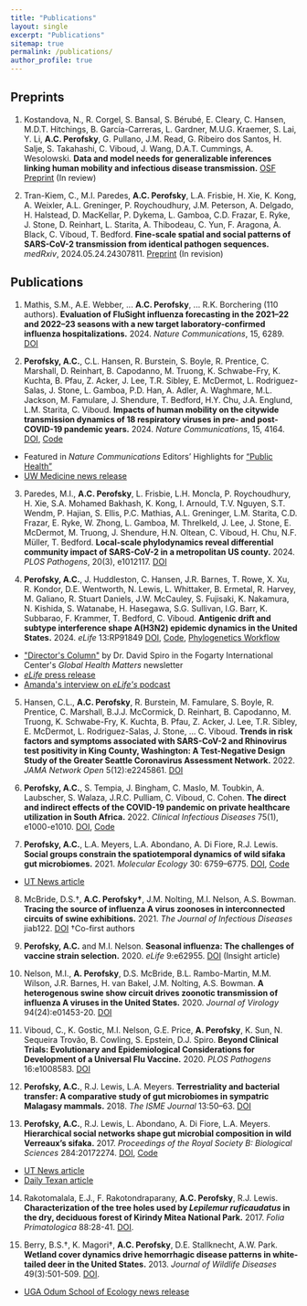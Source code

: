 ```yaml
---
title: "Publications"
layout: single
excerpt: "Publications"
sitemap: true
permalink: /publications/
author_profile: true
---
```


## Preprints

1. Kostandova, N., R. Corgel, S. Bansal, S. Bérubé, E. Cleary, C. Hansen, M.D.T. Hitchings, B. García-Carreras, L. Gardner, M.U.G. Kraemer, S. Lai, Y. Li, **A.C. Perofsky**, G. Pullano, J.M. Read, G. Ribeiro dos Santos, H. Salje, S. Takahashi, C. Viboud, J. Wang, D.A.T. Cummings, A. Wesolowski. **Data and model needs for generalizable inferences linking human mobility and infectious disease transmission.** [OSF Preprint](https://osf.io/y9mzd/download) (In review)

2. Tran-Kiem, C., M.I. Paredes, **A.C. Perofsky**, L.A. Frisbie, H. Xie, K. Kong, A. Weixler, A.L. Greninger, P. Roychoudhury, J.M. Peterson, A. Delgado, H. Halstead, D. MacKellar, P. Dykema, L. Gamboa, C.D. Frazar, E. Ryke, J. Stone, D. Reinhart, L. Starita, A. Thibodeau, C. Yun, F. Aragona, A. Black, C. Viboud, T. Bedford. **Fine-scale spatial and social patterns of SARS-CoV-2 transmission from identical pathogen sequences.** _medRxiv_, 2024.05.24.24307811. [Preprint](https://doi.org/10.1101/2024.05.24.24307811) (In revision)

## Publications

1. Mathis, S.M., A.E. Webber, ... **A.C. Perofsky**, ... R.K. Borchering (110 authors). **Evaluation of FluSight influenza forecasting in the 2021–22 and 2022–23 seasons with a new target laboratory-confirmed influenza hospitalizations.** 2024. _Nature Communications_, 15, 6289. [DOI](https://doi.org/10.1038/s41467-024-50601-9)

2. **Perofsky, A.C.**, C.L. Hansen, R. Burstein, S. Boyle, R. Prentice, C. Marshall, D. Reinhart, B. Capodanno, M. Truong, K. Schwabe-Fry, K. Kuchta, B. Pfau, Z. Acker, J. Lee, T.R. Sibley, E. McDermot, L. Rodriguez-Salas, J. Stone, L. Gamboa, P.D. Han, A. Adler, A. Waghmare, M.L. Jackson, M. Famulare, J. Shendure, T. Bedford, H.Y. Chu, J.A. Englund, L.M. Starita, C. Viboud. **Impacts of human mobility on the citywide transmission dynamics of 18 respiratory viruses in pre- and post-COVID-19 pandemic years.** 2024. _Nature Communications_, 15, 4164. [DOI](https://doi.org/10.1038/s41467-024-48528-2), [Code](https://github.com/aperofsky/seattle_mobility_rt) 
* Featured in _Nature Communications_ Editors’ Highlights for [“Public Health”](https://www.nature.com/collections/jcbdhegiab)
* [UW Medicine news release](https://newsroom.uw.edu/news-releases/study-tracks-effects-of-mobility-on-respiratory-virus-spread)

3. Paredes, M.I., **A.C. Perofsky**, L. Frisbie, L.H. Moncla, P. Roychoudhury, H. Xie, S.A. Mohamed Bakhash, K. Kong, I. Arnould, T.V. Nguyen, S.T. Wendm, P. Hajian, S. Ellis, P.C. Mathias, A.L. Greninger, L.M. Starita, C.D. Frazar, E. Ryke, W. Zhong, L. Gamboa, M. Threlkeld, J. Lee, J. Stone, E. McDermot, M. Truong, J. Shendure, H.N. Oltean, C. Viboud, H. Chu, N.F. Müller, T. Bedford. **Local-scale phylodynamics reveal differential community impact of SARS-CoV-2 in a metropolitan US county.** 2024. _PLOS Pathogens_, 20(3), e1012117. [DOI](https://doi.org/10.1371/journal.ppat.1012117)

4. **Perofsky, A.C.**, J. Huddleston, C. Hansen, J.R. Barnes, T. Rowe, X. Xu, R. Kondor, D.E. Wentworth, N. Lewis, L. Whittaker, B. Ermetal, R. Harvey, M. Galiano, R. Stuart Daniels, J.W. McCauley, S. Fujisaki, K. Nakamura, N. Kishida, S. Watanabe, H. Hasegawa, S.G. Sullivan, I.G. Barr, K. Subbarao, F. Krammer, T. Bedford, C. Viboud. **Antigenic drift and subtype interference shape A(H3N2) epidemic dynamics in the United States.** 2024. _eLife_ 13:RP91849 [DOI](https://doi.org/10.7554/eLife.91849.2), [Code](https://github.com/aperofsky/H3N2_Antigenic_Epi), [Phylogenetics Workflow](https://github.com/blab/perofsky-ili-antigenicity)
* ["Director's Column"](https://www.fic.nih.gov/News/GlobalHealthMatters/march-april-2024/Pages/charting-evolutionary-course-of-influenza.aspx) by Dr. David Spiro in the Fogarty International Center's _Global Health Matters_ newsletter
* [_eLife_ press release](https://elifesciences.org/for-the-press/2cf176e8/interactions-between-flu-subtypes-predict-epidemic-severity-more-than-virus-evolution)
* [Amanda's interview on _eLife's_ podcast](https://elifesciences.org/podcast/episode92#1373)

5. Hansen, C.L., **A.C. Perofsky**, R. Burstein, M. Famulare, S. Boyle, R. Prentice, C. Marshall, B.J.J. McCormick, D. Reinhart, B. Capodanno, M. Truong, K. Schwabe-Fry, K. Kuchta, B. Pfau, Z. Acker, J. Lee, T.R. Sibley, E. McDermot, L. Rodriguez-Salas, J. Stone, … C. Viboud. **Trends in risk factors and symptoms associated with SARS-CoV-2 and Rhinovirus test positivity in King County, Washington: A Test-Negative Design Study of the Greater Seattle Coronavirus Assessment Network.** 2022. _JAMA Network Open_ 5(12):e2245861. [DOI](https://doi.org/10.1001/jamanetworkopen.2022.45861)

6. **Perofsky, A.C.**, S. Tempia, J. Bingham, C. Maslo, M. Toubkin, A. Laubscher, S. Walaza, J.R.C. Pulliam, C. Viboud, C. Cohen. **The direct and indirect effects of the COVID-19 pandemic on private healthcare utilization in South Africa.** 2022. _Clinical Infectious Diseases_ 75(1), e1000-e1010. [DOI](https://doi.org/10.1093/cid/ciac055), [Code](https://github.com/aperofsky/South_Africa_Healthcare_Use_during_COVID)

7. **Perofsky, A.C.**,  L.A. Meyers, L.A. Abondano, A. Di Fiore, R.J. Lewis. **Social groups constrain the spatiotemporal dynamics of wild sifaka gut microbiomes.** 2021. _Molecular Ecology_ 30: 6759–6775. [DOI](https://doi.org/10.1111/mec.16193), [Code](https://github.com/aperofsky/sifaka-temporal-microbiome)
* [UT News article](https://news.utexas.edu/2021/12/03/how-social-dynamics-influence-the-gut-microbes-of-wild-lemurs/)

8. McBride, D.S.†, **A.C. Perofsky†**, J.M. Nolting, M.I. Nelson, A.S. Bowman. **Tracing the source of influenza A virus zoonoses in interconnected circuits of swine exhibitions.** 2021. _The Journal of Infectious Diseases_ jiab122. [DOI](https://doi.org/10.1093/infdis/jiab122) †Co-first authors

9. **Perofsky, A.C.** and M.I. Nelson. **Seasonal influenza: The challenges of vaccine strain selection.** 2020. _eLife_ 9:e62955. [DOI](https://doi.org/10.7554/eLife.62955) (Insight article)

10. Nelson, M.I., **A. Perofsky**, D.S. McBride, B.L. Rambo-Martin, M.M. Wilson, J.R. Barnes, H. van Bakel, J.M. Nolting, A.S. Bowman. **A heterogenous swine show circuit drives zoonotic transmission of influenza A viruses in the United States.** 2020. _Journal of Virology_ 94(24):e01453-20. [DOI](https://doi.org/10.1128/JVI.01453-20)

11. Viboud, C., K. Gostic, M.I. Nelson, G.E. Price, **A. Perofsky**, K. Sun, N. Sequeira Trovão, B. Cowling, S. Epstein, D.J. Spiro. **Beyond Clinical Trials: Evolutionary and Epidemiological Considerations for Development of a Universal Flu Vaccine.** 2020. _PLOS Pathogens_ 16:e1008583. [DOI](https://doi.org/10.1371/journal.ppat.1008583)

12. **Perofsky, A.C.**, R.J. Lewis, L.A. Meyers. **Terrestriality and bacterial transfer: A comparative study of gut microbiomes in sympatric Malagasy mammals.** 2018. _The ISME Journal_ 13:50–63. [DOI](https://doi.org/10.1038/s41396-018-0251-5) 

13. **Perofsky, A.C.**, R.J. Lewis, L. Abondano, A. Di Fiore, L.A. Meyers. **Hierarchical social networks shape gut microbial composition in wild Verreaux’s sifaka.** 2017. _Proceedings of the Royal Society B: Biological Sciences_ 284:20172274. [DOI](https://doi.org/10.1098/rspb.2017.2274), [Code](https://datadryad.org/stash/dataset/doi:10.5061/dryad.qf731)
* [UT News article](https://news.utexas.edu/2017/12/07/gut-microbiome-influenced-heavily-by-social-circles)
* [Daily Texan article](https://thedailytexan.com/2018/03/28/little-leaping-lemurs-social-lives-influence-what-bacteria-is-found-in-their-digestive/)

14. Rakotomalala, E.J., F. Rakotondraparany, **A.C. Perofsky**, R.J. Lewis. **Characterization of the tree holes used by _Lepilemur ruficaudatus_ in the dry, deciduous forest of Kirindy Mitea National Park.** 2017. _Folia Primatologica_ 88:28-41. [DOI](https://doi.org/10.1159/000464406).

15. Berry, B.S.†, K. Magori†, **A.C. Perofsky**, D.E. Stallknecht, A.W. Park. **Wetland cover dynamics drive hemorrhagic disease patterns in white-tailed deer in the United States.** 2013. _Journal of Wildlife Diseases_ 49(3):501-509. [DOI](https://doi.org/10.7589/2012-11-283).
* [UGA Odum School of Ecology news release](https://www.ecology.uga.edu/connections-found-between-wetland-cover-transmission-rates-of-hemorrhagic-disease-in-white-tailed-deer/)
